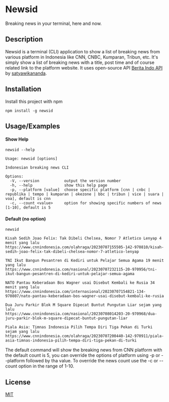 
# Newsid

Breaking news in your terminal, here and now.

## Description
Newsid is a terminal (CLI) application to show a list of breaking news from various platform in Indonesia like CNN, CNBC, Kumparan, Tribun, etc. It's simply show a list of breaking news with a title, post time and of course related link to the platform website. It uses open-source API [Berita Indo API](https://github.com/satyawikananda/berita-indo-api.git) by [satyawikananda](https://github.com/satyawikananda).


## Installation

Install this project with npm

```shell
npm install -g newsid
```

## Usage/Examples
#### Show Help
```shell
newsid --help
```
```shell
Usage: newsid [options]

Indonesian breaking news CLI

Options:
  -V, --version           output the version number
  -h, --help              show this help page
  -p, --platform [value]  choose specific platform [cnn | cnbc | republika | tempo | kumparan | okezone | bbc | tribun | vice | suara | voa], default is cnn
  -c, --count <value>     option for showing specific numbers of news [1-10], default is 5
  ```

#### Default (no option)
```shell
newsid
```
```shell
Kisah Sedih Joao Felix: Tak Dibeli Chelsea, Nomor 7 Atletico Lenyap 4 menit yang lalu
https://www.cnnindonesia.com/olahraga/20230707155505-142-970810/kisah-sedih-joao-felix-tak-dibeli-chelsea-nomor-7-atletico-lenyap

TNI Ikut Bangun Pesantren di Kediri untuk Pelajar Semua Agama 19 menit yang lalu
https://www.cnnindonesia.com/nasional/20230707232115-20-970956/tni-ikut-bangun-pesantren-di-kediri-untuk-pelajar-semua-agama

NATO Pantau Keberadaan Bos Wagner usai Disebut Kembali ke Rusia 34 menit yang lalu
https://www.cnnindonesia.com/internasional/20230707154821-134-970807/nato-pantau-keberadaan-bos-wagner-usai-disebut-kembali-ke-rusia

Dua Juru Parkir Blok M Square Dipecat Buntut Pungutan Liar sejam yang lalu
https://www.cnnindonesia.com/nasional/20230708014203-20-970968/dua-juru-parkir-blok-m-square-dipecat-buntut-pungutan-liar

Piala Asia: Timnas Indonesia Pilih Tempa Diri Tiga Pekan di Turki sejam yang lalu
https://www.cnnindonesia.com/olahraga/20230707200440-142-970911/piala-asia-timnas-indonesia-pilih-tempa-diri-tiga-pekan-di-turki
```

The default command will show the breaking news from CNN platform with the default count is 5, you can override the options of platform using -p or --platform followed by tha value. To override the news count use the -c or --count option in the range of 1-10.


## License

[MIT](https://choosealicense.com/licenses/mit/)

